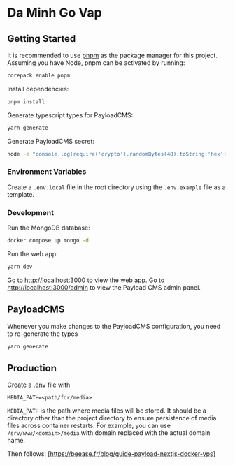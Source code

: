# Da Minh Go Vap

## Getting Started

It is recommended to use [pnpm](https://pnpm.io/) as the package manager for this project. Assuming you have Node, pnpm can be activated by running:

```bash
corepack enable pnpm
```

Install dependencies:

```bash
pnpm install
```

Generate typescript types for PayloadCMS:

```bash
yarn generate
```

Generate PayloadCMS secret:

```bash
node -e "console.log(require('crypto').randomBytes(48).toString('hex'))"
```

### Environment Variables

Create a `.env.local` file in the root directory using the `.env.example` file as a template.

### Development

Run the MongoDB database:

```bash
docker compose up mongo -d
```

Run the web app:

```bash
yarn dev
```

Go to [http://localhost:3000](http://localhost:3000) to view the web app.
Go to [http://localhost:3000/admin](http://localhost:3000/admin) to view the Payload CMS admin panel.

## PayloadCMS

Whenever you make changes to the PayloadCMS configuration, you need to re-generate the types

```bash
yarn generate
```

## Production

Create a [.env](.env) file with

```env
MEDIA_PATH=<path/for/media>
```

`MEDIA_PATH` is the path where media files will be stored. It should be a directory other than the project directory to ensure persistence of media files across container restarts. For example, you can use `/srv/www/<domain>/media` with domain replaced with the actual domain name.

Then follows: [https://beease.fr/blog/guide-payload-nextjs-docker-vps]

